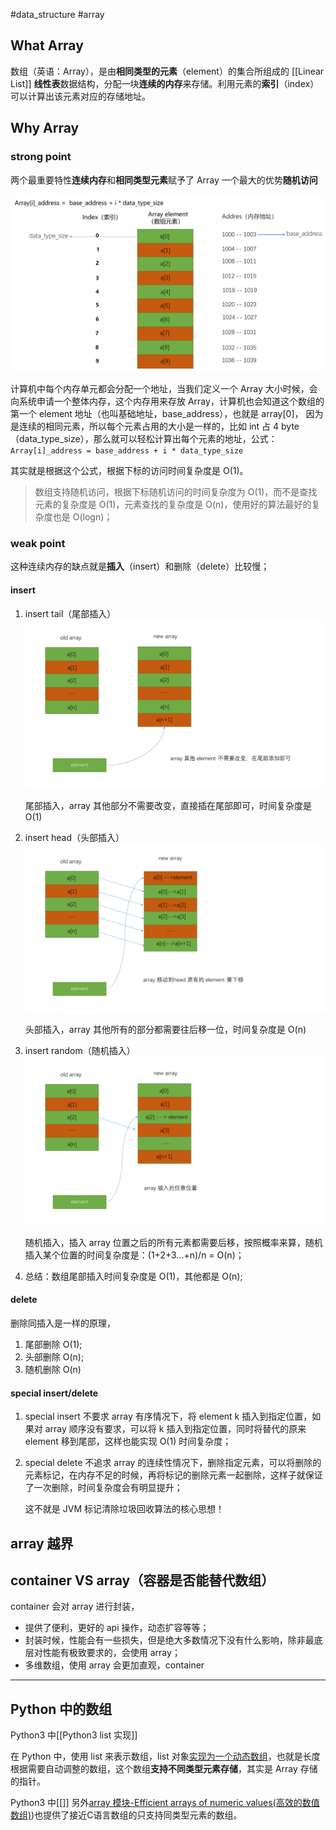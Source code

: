 
#data_structure #array

## What Array

数组（英语：Array），是由**相同类型的元素**（element）的集合所组成的 [[Linear List]] **线性表**数据结构，分配一块**连续的内存**来存储。利用元素的**索引**（index）可以计算出该元素对应的存储地址。


## Why Array

### strong point

两个最重要特性**连续内存**和**相同类型元素**赋予了 Array 一个最大的优势**随机访问**

![Array 结构](Images/array_structure.png)

计算机中每个内存单元都会分配一个地址，当我们定义一个 Array 大小时候，会向系统申请一个整体内存，这个内存用来存放 Array，计算机也会知道这个数组的第一个 element 地址（也叫基础地址，base_address），也就是 array[0]， 因为是连续的相同元素，所以每个元素占用的大小是一样的，比如 int 占 4 byte（data_type_size），那么就可以轻松计算出每个元素的地址，公式：`Array[i]_address = base_address + i * data_type_size`

其实就是根据这个公式，根据下标的访问时间复杂度是 O(1)。

> 数组支持随机访问，根据下标随机访问的时间复杂度为 O(1)，而不是查找元素的复杂度是 O(1)，元素查找的复杂度是 O(n)，使用好的算法最好的复杂度也是 O(logn)；


### weak point

这种连续内存的缺点就是**插入**（insert）和删除（delete）比较慢；


#### insert
1. insert tail（尾部插入）
![array 尾部插入](Images/array_insert_tail.png)

	尾部插入，array 其他部分不需要改变，直接插在尾部即可，时间复杂度是 O(1)

2. insert head（头部插入）
![array 头部插入](Images/array_insert_head.png)

	头部插入，array 其他所有的部分都需要往后移一位，时间复杂度是 O(n)


3. insert random（随机插入）
![array 随机插入](Images/array_insert_random.png)

	随机插入，插入 array 位置之后的所有元素都需要后移，按照概率来算，随机插入某个位置的时间复杂度是：(1+2+3...+n)/n = O(n)；

4. 总结：数组尾部插入时间复杂度是 O(1)，其他都是 O(n);



#### delete
删除同插入是一样的原理，
1. 尾部删除 O(1);
2. 头部删除 O(n);
3. 随机删除 O(n)

#### special insert/delete

1. special insert
 	不要求 array 有序情况下，将 element k 插入到指定位置，如果对 array 顺序没有要求，可以将 k 插入到指定位置，同时将替代的原来 element 移到尾部，这样也能实现 O(1) 时间复杂度；
 2. special delete
	 不追求 array 的连续性情况下，删除指定元素，可以将删除的元素标记，在内存不足的时候，再将标记的删除元素一起删除，这样子就保证了一次删除，时间复杂度会有明显提升；
	 
 	这不就是 JVM 标记清除垃圾回收算法的核心思想！
	
 ## array 越界
 
 
 
 ## container VS array（容器是否能替代数组）
 
 container 会对 array 进行封装，
 - 提供了便利，更好的 api 操作，动态扩容等等；
 - 封装时候，性能会有一些损失，但是绝大多数情况下没有什么影响，除非最底层对性能有极致要求的，会使用 array；
 - 多维数组，使用 array 会更加直观，container 


---

## Python 中的数组

Python3 中[[Python3 list 实现]]

在 Python 中，使用 list 来表示数组，list 对象[实现为一个动态数组](https://docs.python.org/zh-cn/3.9/faq/design.html#id21)，也就是长度根据需要自动调整的数组，这个数组**支持不同类型元素存储**，其实是 Array 存储的指针。

Python3 中[[]]
另外[array 模块-Efficient arrays of numeric values(高效的数值数组)](https://docs.python.org/zh-cn/3.9/library/array.html))也提供了接近C语言数组的只支持同类型元素的数组。


